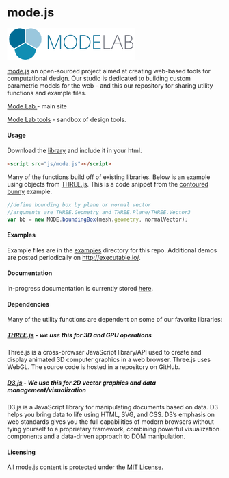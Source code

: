 # mode.js
<a href="http://modelab.is/" target="_blank"><img src="/img/logo/MODELAB_Logo-Horizontal.png" alt="logo" width= "300"/></a>

<a href="https://github.com/modelab/mode.js">mode.js</a> an open-sourced project aimed at creating web-based tools for computational design. Our studio is dedicated to building custom parametric models for the web - and this our repository for sharing utility functions and example files.

<a href="http://modelab.is/news/" target="_blank">Mode Lab </a> - main site

<a href="http://executable.io/" target="_blank">Mode Lab tools</a> - sandbox of design tools.

#### Usage
Download the [library](https://raw.githubusercontent.com/modelab/mode.js/master/build/mode.js) and include it in your html.

```html
<script src="js/mode.js"></script>
```

Many of the functions build off of existing libraries. Below is an example using objects from <a href="https://github.com/mrdoob/three.js" target="_blank">THREE.js</a>.  This is a code snippet from the <a href="http://executable.io/html/mode-js/examples/boundingBox_planeIntersect.html" target="_blank">contoured bunny</a> example.
```javascript
//define bounding box by plane or normal vector
//arguments are THREE.Geometry and THREE.Plane/THREE.Vector3
var bb = new MODE.boundingBox(mesh.geometry, normalVector); 
```

#### Examples
Example files are in the <a href="https://github.com/modelab/mode.js/tree/master/examples" target="_blank">examples</a> directory for this repo.  Additional demos are posted periodically on <a href="http://executable.io/" target="_blank">http://executable.io/</a>.

#### Documentation
In-progress documentation is currently stored <a href="http://executable.io/html/mode-js/doc/MODE.html" target="_blank">here</a>.

#### Dependencies
Many of the utility functions are dependent on some of our favorite libraries:
##### <a href="http://threejs.org/" target="_blank">THREE.js</a> - we use this for 3D and GPU operations
Three.js is a cross-browser JavaScript library/API used to create and display animated 3D computer graphics in a web browser. Three.js uses WebGL. The source code is hosted in a repository on GitHub.
##### <a href="https://d3js.org/" target="_blank">D3.js</a> - We use this for 2D vector graphics and data management/visualization
D3.js is a JavaScript library for manipulating documents based on data. D3 helps you bring data to life using HTML, SVG, and CSS. D3’s emphasis on web standards gives you the full capabilities of modern browsers without tying yourself to a proprietary framework, combining powerful visualization components and a data-driven approach to DOM manipulation.

#### Licensing
All mode.js content is protected under the <a href="https://opensource.org/licenses/MIT" target="_blank">MIT License</a>.
